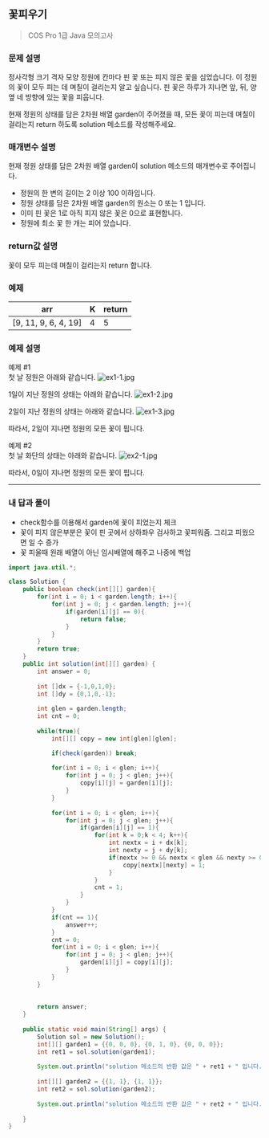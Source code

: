 ## 꽃피우기

> COS Pro 1급 Java 모의고사

### 문제 설명

정사각형 크기 격자 모양 정원에 칸마다 핀 꽃 또는 피지 않은 꽃을 심었습니다. 이 정원의 꽃이 모두 피는 데 며칠이 걸리는지 알고 싶습니다. 핀 꽃은 하루가 지나면 앞, 뒤, 양옆 네 방향에 있는 꽃을 피웁니다.

현재 정원의 상태를 담은 2차원 배열 garden이 주어졌을 때, 모든 꽃이 피는데 며칠이 걸리는지 return 하도록 solution 메소드를 작성해주세요.

### 매개변수 설명

현재 정원 상태를 담은 2차원 배열 garden이 solution 메소드의 매개변수로 주어집니다.

- 정원의 한 변의 길이는 2 이상 100 이하입니다.
- 정원 상태를 담은 2차원 배열 garden의 원소는 0 또는 1 입니다.
- 이미 핀 꽃은 1로 아직 피지 않은 꽃은 0으로 표현합니다.
- 정원에 최소 꽃 한 개는 피어 있습니다.

### return값 설명

꽃이 모두 피는데 며칠이 걸리는지 return 합니다.

### 예제

| arr                  | K    | return |
| -------------------- | ---- | ------ |
| [9, 11, 9, 6, 4, 19] | 4    | 5      |

### 예제 설명

예제 #1<br>
첫 날 정원은 아래와 같습니다.
![ex1-1.jpg](https://grepp-programmers.s3.amazonaws.com/files/ybm/37bda7d9f3/31e62cd8-a1f4-4b48-bc9f-77760bab6d95.jpg)

1일이 지난 정원의 상태는 아래와 같습니다.
![ex1-2.jpg](https://grepp-programmers.s3.amazonaws.com/files/ybm/ecc95dcb73/92fc1442-9e02-4cc9-9283-a268e5b17c95.jpg)

2일이 지난 정원의 상태는 아래와 같습니다.
![ex1-3.jpg](https://grepp-programmers.s3.amazonaws.com/files/ybm/d5956891e7/e51e8c3b-2658-46f5-a339-7dba4f2e5aa1.jpg)

따라서, 2일이 지나면 정원의 모든 꽃이 핍니다.<br>

예제 #2<br>
첫 날 화단의 상태는 아래와 같습니다.
![ex2-1.jpg](https://grepp-programmers.s3.amazonaws.com/files/ybm/9911040aaf/db95217b-f1b7-4ab3-b932-d15133431346.jpg)

따라서, 0일이 지나면 정원의 모든 꽃이 핍니다.

---

### 내 답과 풀이

- check함수를 이용해서 garden에 꽃이 피었는지 체크
- 꽃이 피지 않은부분은 꽃이 핀 곳에서 상하좌우 검사하고 꽃피워줌. 그리고 피웠으면 일 수 증가
- 꽃 피울때 원래 배열이 아닌 임시배열에 해주고 나중에 백업

```java
import java.util.*;

class Solution {
    public boolean check(int[][] garden){
        for(int i = 0; i < garden.length; i++){
            for(int j = 0; j < garden.length; j++){
                if(garden[i][j] == 0){
                    return false;
                }
            }
        }
        return true;
    }
    public int solution(int[][] garden) {
        int answer = 0;
        
        int []dx = {-1,0,1,0};
        int []dy = {0,1,0,-1};
        
        int glen = garden.length;
        int cnt = 0;
        
        while(true){
            int[][] copy = new int[glen][glen];

            if(check(garden)) break;
            
            for(int i = 0; i < glen; i++){
                for(int j = 0; j < glen; j++){
                    copy[i][j] = garden[i][j];
                }
            }
            
            for(int i = 0; i < glen; i++){
                for(int j = 0; j < glen; j++){
                    if(garden[i][j] == 1){
                        for(int k = 0;k < 4; k++){
                            int nextx = i + dx[k];
                            int nexty = j + dy[k];
                            if(nextx >= 0 && nextx < glen && nexty >= 0 && nexty < glen){
                                copy[nextx][nexty] = 1;
                            }
                        }
                        cnt = 1;
                    }
                }
            }
            if(cnt == 1){
                answer++;
            }
            cnt = 0;
            for(int i = 0; i < glen; i++){
                for(int j = 0; j < glen; j++){
                    garden[i][j] = copy[i][j];
                }
            }
        }
        
 
        return answer;
    }
    
    public static void main(String[] args) {
        Solution sol = new Solution();
        int[][] garden1 = {{0, 0, 0}, {0, 1, 0}, {0, 0, 0}};
        int ret1 = sol.solution(garden1);
        
        System.out.println("solution 메소드의 반환 값은 " + ret1 + " 입니다.");
        
        int[][] garden2 = {{1, 1}, {1, 1}};
        int ret2 = sol.solution(garden2);
        
        System.out.println("solution 메소드의 반환 값은 " + ret2 + " 입니다.");
        
    }    
}
```

